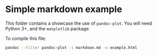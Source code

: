 # Simple markdown example

This folder contains a showcase the use of `pandoc-plot`. You will need Python 3+, and the `matplotlib` package.

To compile this file:

```bash
pandoc --filter pandoc-plot -i markdown.md -o example.html
```